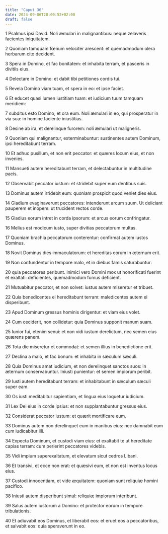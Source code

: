 ```yaml
---
title: "Caput 36"
date: 2024-09-06T20:00:52+02:00
draft: false
---
```



1 Psalmus ipsi David. Noli æmulari in malignantibus: neque zelaveris facientes iniquitatem.

2 Quoniam tamquam fœnum velociter arescent: et quemadmodum olera herbarum cito decident.

3 Spera in Domino, et fac bonitatem: et inhabita terram, et pasceris in divitiis eius.

4 Delectare in Domino: et dabit tibi petitiones cordis tui.

5 Revela Domino viam tuam, et spera in eo: et ipse faciet.

6 Et educet quasi lumen iustitiam tuam: et iudicium tuum tamquam meridiem:

7 subditus esto Domino, et ora eum. Noli æmulari in eo, qui prosperatur in via sua: in homine faciente iniustitias.

8 Desine ab ira, et derelinque furorem: noli æmulari ut maligneris.

9 Quoniam qui malignantur, exterminabuntur: sustinentes autem Dominum, ipsi hereditabunt terram.

10 Et adhuc pusillum, et non erit peccator: et quæres locum eius, et non invenies.

11 Mansueti autem hereditabunt terram, et delectabuntur in multitudine pacis.

12 Observabit peccator iustum: et stridebit super eum dentibus suis.

13 Dominus autem irridebit eum: quoniam prospicit quod veniet dies eius.

14 Gladium evaginaverunt peccatores: intenderunt arcum suum. Ut deiiciant pauperem et inopem: ut trucident rectos corde.

15 Gladius eorum intret in corda ipsorum: et arcus eorum confringatur.

16 Melius est modicum iusto, super divitias peccatorum multas.

17 Quoniam brachia peccatorum conterentur: confirmat autem iustos Dominus.

18 Novit Dominus dies immaculatorum: et hereditas eorum in æternum erit.

19 Non confundentur in tempore malo, et in diebus famis saturabuntur:

20 quia peccatores peribunt. Inimici vero Domini mox ut honorificati fuerint et exaltati: deficientes, quemadmodum fumus deficient.

21 Mutuabitur peccator, et non solvet: iustus autem miseretur et tribuet.

22 Quia benedicentes ei hereditabunt terram: maledicentes autem ei disperibunt.

23 Apud Dominum gressus hominis dirigentur: et viam eius volet.

24 Cum ceciderit, non collidetur: quia Dominus supponit manum suam.

25 Iunior fui, etenim senui: et non vidi iustum derelictum, nec semen eius quærens panem.

26 Tota die miseretur et commodat: et semen illius in benedictione erit.

27 Declina a malo, et fac bonum: et inhabita in sæculum sæculi.

28 Quia Dominus amat iudicium, et non derelinquet sanctos suos: in æternum conservabuntur. Iniusti punientur: et semen impiorum peribit.

29 Iusti autem hereditabunt terram: et inhabitabunt in sæculum sæculi super eam.

30 Os iusti meditabitur sapientiam, et lingua eius loquetur iudicium.

31 Lex Dei eius in corde ipsius: et non supplantabuntur gressus eius.

32 Considerat peccator iustum: et quærit mortificare eum.

33 Dominus autem non derelinquet eum in manibus eius: nec damnabit eum cum iudicabitur illi.

34 Expecta Dominum, et custodi viam eius: et exaltabit te ut hereditate capias terram: cum perierint peccatores videbis.

35 Vidi impium superexaltatum, et elevatum sicut cedros Libani.

36 Et transivi, et ecce non erat: et quæsivi eum, et non est inventus locus eius.

37 Custodi innocentiam, et vide æquitatem: quoniam sunt reliquiæ homini pacifico.

38 Iniusti autem disperibunt simul: reliquiæ impiorum interibunt.

39 Salus autem iustorum a Domino: et protector eorum in tempore tribulationis.

40 Et adiuvabit eos Dominus, et liberabit eos: et eruet eos a peccatoribus, et salvabit eos: quia speraverunt in eo.

